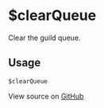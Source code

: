 # $clearQueue
Clear the guild queue.
## Usage
```
$clearQueue
```
View source on [GitHub](https://github.com/Cyberghxst/forgemusic/blob/dev/src/natives/clearQueue.ts)